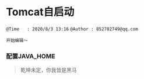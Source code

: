 # Tomcat自启动
`@Time   : 2020/8/3 13:16`
`@Author : 852782749@qq.com`


```
开始编辑～
```

### 配置JAVA_HOME


> 乾坤未定，你我皆是黑马
